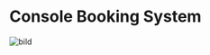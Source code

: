 # Console Booking System
![bild](https://user-images.githubusercontent.com/112083031/216074502-07f8b415-30b2-4cfd-be32-04b942f066a6.png)
